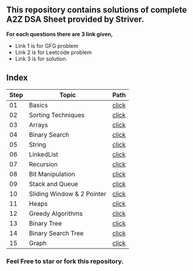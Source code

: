 ## This repository contains solutions of complete A2Z DSA Sheet provided by Striver.

**For each questions there are 3 link given,**
- Link 1 is for GFG problem
- Link 2 is for Leetcode problem 
- Link 3 is for solution.

## **Index**

Step | Topic | Path
---|---|---
01 | Basics | [click](./Solutions/basics/README.md) 
02 | Sorting Techniques | [click](./Solutions/SortingTechniques/README.md)
03 | Arrays | [click](./Solutions/Arrays/README.md)
04 | Binary Search | [click](./Solutions/BinarySearch/README.md)
05 | String | [click](./Solutions/String/README.md)
06 | LinkedList | [click](./Solutions/LinkedList/README.md)
07 | Recursion | [click](./Solutions/Recursion/README.md)
08 | Bit Manipulation | [click](./Solutions/BitManipulation/README.md)
09 | Stack and Queue | [click](./Solutions/StackAndQueue/README.md)
10 | Sliding Window & 2 Pointer | [click](./Solutions/SlidingWindowAnd2Pointer/README.md)
11 | Heaps | [click](./Solutions/Heaps/README.md)
12 | Greedy Algorithms | [click](./Solutions/GreedyAlgorithm/README.md)
13 | Binary Tree | [click](./Solutions/BinaryTree/README.md)
14 | Binary Search Tree | [click](./Solutions/BinarySearchTree/README.md)
15 | Graph | [click](./Solutions/Graph/README.md)


### **Feel Free to star or fork this repository.**
